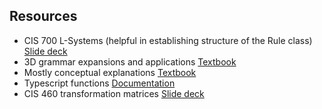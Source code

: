 Resources
----------------
- CIS 700 L-Systems (helpful in establishing structure of the Rule class) [Slide deck](https://cis700-procedural-graphics.github.io/files/lsystems_1_31_17.pdf)
- 3D grammar expansions and applications [Textbook](http://algorithmicbotany.org/papers/abop/abop-ch1.pdf)
- Mostly conceptual explanations [Textbook](http://pcgbook.com/wp-content/uploads/chapter05.pdf)
- Typescript functions [Documentation](https://www.typescriptlang.org/docs/handbook/functions.html)
- CIS 460 transformation matrices [Slide deck](http://www.cis.upenn.edu/~cis277/16sp/lectures/460transforms3d.html#slide-26)
